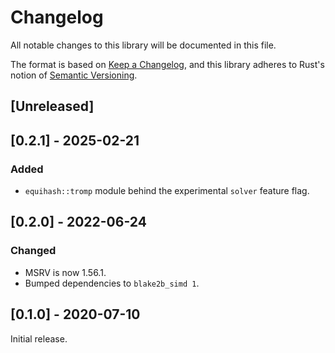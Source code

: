 # Changelog
All notable changes to this library will be documented in this file.

The format is based on [Keep a Changelog](https://keepachangelog.com/en/1.0.0/),
and this library adheres to Rust's notion of
[Semantic Versioning](https://semver.org/spec/v2.0.0.html).

## [Unreleased]

## [0.2.1] - 2025-02-21
### Added
- `equihash::tromp` module behind the experimental `solver` feature flag.

## [0.2.0] - 2022-06-24
### Changed
- MSRV is now 1.56.1.
- Bumped dependencies to `blake2b_simd 1`.

## [0.1.0] - 2020-07-10
Initial release.
